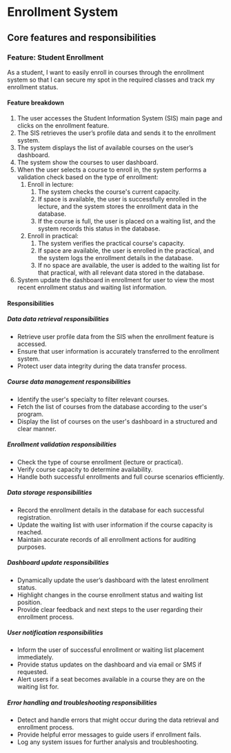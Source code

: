 # Enrollment System

## Core features and responsibilities

### Feature: Student Enrollment

As a student, I want to easily enroll in courses through the enrollment system so that I can secure my spot in the required classes and track my enrollment status.

#### Feature breakdown

1. The user accesses the Student Information System (SIS) main page and clicks on the enrollment feature.
2. The SIS retrieves the user’s profile data and sends it to the enrollment system.
3. The system displays the list of available courses on the user’s dashboard.
4. The system show the courses to user dashboard.
5. When the user selects a course to enroll in, the system performs a validation check based on the type of enrollment:
   1. Enroll in lecture:
      1. The system checks the course's current capacity.
      2. If space is available, the user is successfully enrolled in the lecture, and the system stores the enrollment data in the database.
      3. If the course is full, the user is placed on a waiting list, and the system records this status in the database.
   2. Enroll in practical:
      1. The system verifies the practical course's capacity.
      2. If space are available, the user is enrolled in the practical, and the system logs the enrollment details in the database.
      3. If no space are available, the user is added to the waiting list for that practical, with all relevant data stored in the database.
6. System update the dashboard in enrollment for user to view the most recent enrollment status and waiting list information.

#### Responsibilities

##### Data data retrieval responsibilities
* Retrieve user profile data from the SIS when the enrollment feature is accessed.
* Ensure that user information is accurately transferred to the enrollment system.
* Protect user data integrity during the data transfer process.

##### Course data management responsibilities
* Identify the user's specialty to filter relevant courses.
* Fetch the list of courses from the database according to the user's program.
* Display the list of courses on the user's dashboard in a structured and clear manner.

##### Enrollment validation responsibilities
* Check the type of course enrollment (lecture or practical).
* Verify course capacity to determine availability.
* Handle both successful enrollments and full course scenarios efficiently.

##### Data storage responsibilities
* Record the enrollment details in the database for each successful registration.
* Update the waiting list with user information if the course capacity is reached.
* Maintain accurate records of all enrollment actions for auditing purposes.

##### Dashboard update responsibilities
* Dynamically update the user’s dashboard with the latest enrollment status.
* Highlight changes in the course enrollment status and waiting list position.
* Provide clear feedback and next steps to the user regarding their enrollment process.

##### User notification responsibilities

* Inform the user of successful enrollment or waiting list placement immediately.
* Provide status updates on the dashboard and via email or SMS if requested.
* Alert users if a seat becomes available in a course they are on the waiting list for.

##### Error handling and troubleshooting responsibilities

* Detect and handle errors that might occur during the data retrieval and enrollment process.
* Provide helpful error messages to guide users if enrollment fails.
* Log any system issues for further analysis and troubleshooting.
